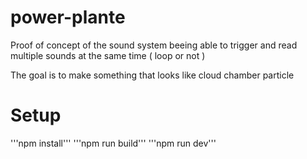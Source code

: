 
# power-plante 
Proof of concept of the sound system beeing able to trigger and read multiple sounds at the same time ( loop or not )

The goal is to make something that looks like cloud chamber particle
# Setup 

'''npm install'''
'''npm run build'''
'''npm run dev'''

